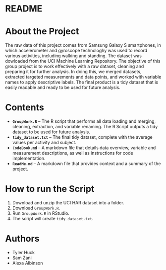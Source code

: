 README
================

# About the Project 

The raw data of this project comes from Samsung Galaxy S smartphones, in which accelerometer and gyroscope technologhy was used to record various activities, including walking and standing. The dataset was dowloaded from the UCI Machine Learning Repository. 
The objective of this group project is to work effectively with a raw dataset, cleaning and preparing it for further analysis. In doing this, we merged datasets, extracted targeted measurements and data points, and worked with variable names to apply descriptive labels. The final product is a tidy dataset that is easily readable and ready to be used for future analysis. 


# Contents

- **`GroupWork.R`** – The R script that performs all data loading and merging,
  cleaning, extraction, and variable renaming. The R Script outputs a tidy dataset to be used for future analysis. 
- **`tidy_dataset.txt`** – The final tidy dataset, complete with the average values per activity and subject. 
- **`CodeBook.md`** – A markdown file that details data overview, variable and measurement descriptions, as well as instructions for code implementation.
- **`ReadMe.md`** – A markdown file that provides context and a summary of the project.

# How to run the Script

1.  Download and unzip the UCI HAR dataset into a folder.
2.  Download `GroupWork.R`.
3.  Run `GroupWork.R` in RStudio.
4.  The script will create `tidy_dataset.txt`.

# Authors
- Tyler Huck
- Sam Zani
- Alexa Albinson
